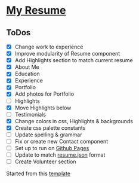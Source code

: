 # [My Resume](https://www.visualcv.com/donald-stolz/pdf)

ToDos
----
- [x] Change work to experience
- [x] Improve modularity of Resume component
- [x] Add Highlights section to match current resume
- [x] About Me
- [x] Education
- [x] Experience
- [x] Portfolio
- [x] Add photos for Portfolio
- [ ] Highlights
- [x] Move Highlights below
- [ ] Testimonials
- [x] Change colors in css, Highlights & backgrounds
- [x] Create css palette constants  
- [ ] Update spelling & grammar
- [ ] Fix or create new Contact component
- [ ] Set up to run on [Github Pages](https://pages.github.com/)
- [ ] Update to match [resume.json](https://jsonresume.org/) format
- [ ] Create Volunteer section

Started from this [template](https://github.com/tbakerx/react-resume-template)

